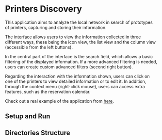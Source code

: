 # Printers Discovery
This application aims to analyze the local network in search of prototypes of printers, capturing and storing their information.

The interface allows users to view the information collected in three different ways, these being the icon view, the list view
and the column view (accessible from the left buttons).

In the central part of the interface is the search field, which allows a basic filtering of the displayed information. If a more
advanced filtering is needed, users can create custom advanced filters (second right button).

Regarding the interaction with the information shown, users can click on one of the printers to view detailed information or to
edit it. In addition, through the context menu (right-click mouse), users can access extra features, such as the reservation calendar.

Check out a real example of the application from [here](http://chema22r.duckdns.org/printersDiscovery).

## Setup and Run

## Directories Structure
```
```

